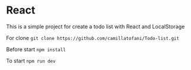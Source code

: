 # React

This is a simple project for create a todo list with React and LocalStorage

For clone
`git clone https://github.com/camillatofani/Todo-list.git`

Before start
`npm install`

To start
`npm run dev`
